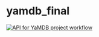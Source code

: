 # yamdb_final

[![API for YaMDB project workflow](https://github.com/Olga07122007/yamdb_final/actions/workflows/yamdb_workflow.yml/badge.svg?branch=master)](https://github.com/Olga07122007/yamdb_final/actions/workflows/yamdb_workflow.yml)



 